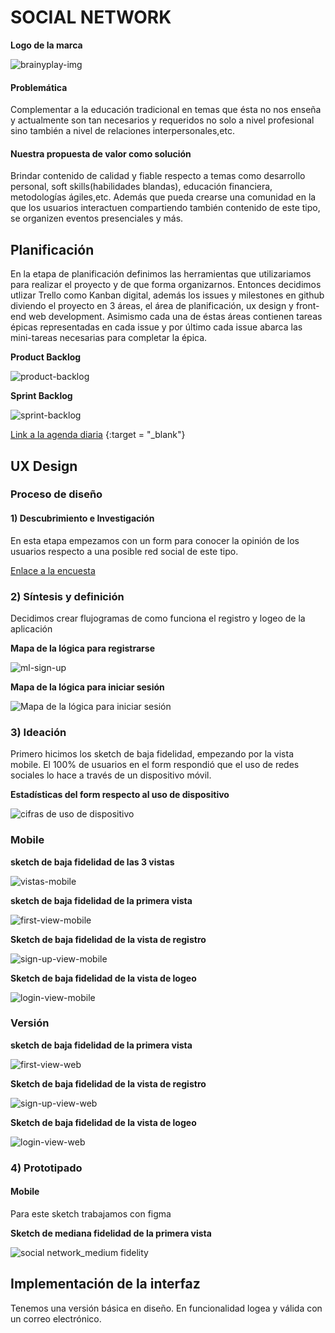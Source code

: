 # SOCIAL NETWORK

 **Logo de la marca**

![brainyplay-img](https://user-images.githubusercontent.com/38342062/43022725-db00fbca-8c2d-11e8-878f-c4f11a40f6a4.jpg) 

#### Problemática 

Complementar a la educación tradicional en temas que ésta no nos enseña y actualmente
son tan necesarios y requeridos no solo a nivel profesional sino también a nivel de 
relaciones interpersonales,etc.

#### Nuestra propuesta de valor como solución

Brindar contenido de calidad y fiable respecto a temas como desarrollo personal,
soft skills(habilidades blandas), educación financiera, metodologías ágiles,etc.
Además que pueda crearse una comunidad en la que los usuarios interactuen compartiendo
también contenido de este tipo, se organizen eventos presenciales y más.

## Planificación

En la etapa de planificación definimos las herramientas que utilizariamos para 
realizar el proyecto y de que forma organizarnos. Entonces decidimos utlizar Trello 
como Kanban digital, además los issues y milestones en github diviendo el proyecto en
3 áreas, el área de planificación, ux design y front-end web development. Asimismo cada
una de éstas áreas contienen tareas épicas representadas en cada issue y por último cada
issue abarca las mini-tareas necesarias para completar la épica.

**Product Backlog**

![product-backlog](https://user-images.githubusercontent.com/38342062/43021792-98fff0d0-8c2a-11e8-9a5e-cfddbdadc720.JPG)

**Sprint Backlog**

![sprint-backlog](https://user-images.githubusercontent.com/38342062/43021785-9536e526-8c2a-11e8-8760-7dfd46e4420f.JPG)

[Link a la agenda diaria](https://docs.google.com/document/d/18CDX8_5IvpuBBWNJftjEajVpKS_uvbjRosYtn015PlQ/edit)
{:target = "_blank"}


## UX Design

### Proceso de diseño 

#### 1) Descubrimiento e Investigación

En esta etapa empezamos con un form para conocer la opinión de los usuarios respecto a una 
posible red social de este tipo.

[Enlace a la encuesta](https://goo.gl/forms/KqaNnnzkPNGkRrPd2)

### 2) Síntesis y definición

Decidimos crear flujogramas de como funciona el registro y logeo de la aplicación

**Mapa de la lógica para registrarse**

![ml-sign-up](https://user-images.githubusercontent.com/38342062/43021821-ae7b8f46-8c2a-11e8-9d14-599c36707fc7.JPG)

**Mapa de la lógica para iniciar sesión**

![Mapa de la lógica para iniciar sesión](https://user-images.githubusercontent.com/38342062/43021281-ba5db32c-8c28-11e8-94c9-e63593309ae1.JPG)

### 3) Ideación 

Primero hicimos los sketch de baja fidelidad, empezando por la vista mobile. El 100% de usuarios
en el form respondió que el uso de redes sociales lo hace a través de un dispositivo móvil.

**Estadísticas del form respecto al uso de dispositivo**

![cifras de uso de dispositivo](https://user-images.githubusercontent.com/38342062/43022985-dc13e134-8c2e-11e8-9c60-8f24e186da77.PNG)

### Mobile

**sketch de baja fidelidad de las 3 vistas**

![vistas-mobile](https://user-images.githubusercontent.com/38342062/43021847-c23f9068-8c2a-11e8-8ea3-6bf6d6af5f67.JPG)

**sketch de baja fidelidad de la primera vista**

![first-view-mobile](https://user-images.githubusercontent.com/38342062/43021835-ba2bdfc6-8c2a-11e8-8f29-8860f2c128bd.JPG)

**Sketch de baja fidelidad de la vista de registro**

![sign-up-view-mobile](https://user-images.githubusercontent.com/38342062/43021864-d81b47ce-8c2a-11e8-9d51-d55c7595aaea.JPG)

**Sketch de baja fidelidad de la vista de logeo**

![login-view-mobile](https://user-images.githubusercontent.com/38342062/43021860-d5e9941a-8c2a-11e8-81ba-2b25300e4bab.JPG)

### Versión 

**sketch de baja fidelidad de la primera vista**

![first-view-web](https://user-images.githubusercontent.com/38342062/43021867-dbcfd204-8c2a-11e8-996e-93b869a8fd28.JPG)

**Sketch de baja fidelidad de la vista de registro**

![sign-up-view-web](https://user-images.githubusercontent.com/38342062/43021896-f25b9e86-8c2a-11e8-8006-328b57c64209.JPG)

**Sketch de baja fidelidad de la vista de logeo**

![login-view-web](https://user-images.githubusercontent.com/38342062/43023325-0ecfce52-8c30-11e8-8977-8e84890562a4.JPG)

### 4) Prototipado

#### Mobile

Para este sketch trabajamos con figma

**Sketch de mediana fidelidad de la primera vista**

![social network_medium fidelity](https://user-images.githubusercontent.com/38342062/43024710-ab1a44e6-8c34-11e8-88da-365f63942996.png)

## Implementación de la interfaz

Tenemos una versión básica en diseño. En funcionalidad logea y válida con un correo electrónico. 
